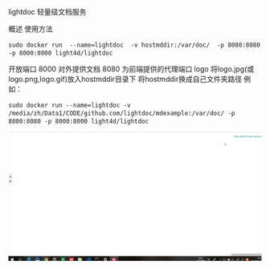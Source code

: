 lightdoc
轻量级文档服务

概述
使用方法
```
sudo docker run  --name=lightdoc  -v hostmddir:/var/doc/  -p 8080:8080 -p 8000:8000 light4d/lightdoc 
```
开放端口
8000 对外提供文档
8080 为前端提供的代理端口
logo
将logo.jpg(或logo.png,logo.gif)放入hostmddir目录下 将hostmddir换成自己文件夹路径 例如：
```
sudo docker run --name=lightdoc -v /media/zh/Data1/CODE/github.com/lightdoc/mdexample:/var/doc/ -p 8080:8080 -p 8000:8000 light4d/lightdoc
```
![gif](./lightdoc.gif)

